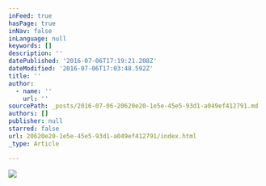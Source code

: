 ```yaml
---
inFeed: true
hasPage: true
inNav: false
inLanguage: null
keywords: []
description: ''
datePublished: '2016-07-06T17:19:21.208Z'
dateModified: '2016-07-06T17:03:48.592Z'
title: ''
author:
  - name: ''
    url: ''
sourcePath: _posts/2016-07-06-20620e20-1e5e-45e5-93d1-a049ef412791.md
authors: []
publisher: null
starred: false
url: 20620e20-1e5e-45e5-93d1-a049ef412791/index.html
_type: Article

---
```

![](https://the-grid-user-content.s3-us-west-2.amazonaws.com/31282008-f22a-48e8-81cc-f54c5967e517.jpg)